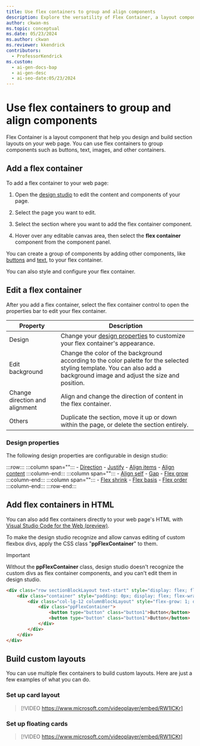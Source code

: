 ```yaml
---
title: Use flex containers to group and align components
description: Explore the versatility of Flex Container, a layout component for grouping elements like buttons and images, with customizable properties.
author: ckwan-ms
ms.topic: conceptual
ms.date: 05/23/2024
ms.author: ckwan
ms.reviewer: kkendrick
contributors:
  - ProfessorKendrick
ms.custom:
  - ai-gen-docs-bap
  - ai-gen-desc
  - ai-seo-date:05/23/2024
---
```


# Use flex containers to group and align components

Flex Container is a layout component that help you design and build section layouts on your web page. You can use flex containers to group components such as buttons, text, images, and other containers.

## Add a flex container

To add a flex container to your web page:

1. Open the [design studio](use-design-studio.md) to edit the content and components of your page.

1. Select the page you want to edit.

1. Select the section where you want to add the flex container component.

1. Hover over any editable canvas area, then select the **flex container** component from the component panel.

You can create a group of components by adding other components, like [buttons](add-button.md) and [text](add-text.md), to your flex container.

You can also style and configure your flex container.

## Edit a flex container

After you add a flex container, select the flex container control to open the properties bar to edit your flex container.

| **Property** | **Description** |
|-------------------------|-------------------------|
| Design |  Change your [design properties](#design-properties) to customize your flex container's appearance. |
| Edit background | Change the color of the background according to the color palette for the selected styling template. You can also add a background image and adjust the size and position. |
| Change direction and alignment | Align and change the direction of content in the flex container. |
| Others | Duplicate the section, move it up or down within the page, or delete the section entirely. |

### Design properties

The following design properties are configurable in design studio:

:::row:::
    :::column span="":::
        - [Direction](https://www.w3schools.com/css/css3_flexbox_container.asp#flex-direction)
        - [Justify](https://www.w3schools.com/css/css3_flexbox_container.asp#justify-content)
        - [Align items](https://www.w3schools.com/css/css3_flexbox_container.asp#align-items)
        - [Align content](https://www.w3schools.com/css/css3_flexbox_container.asp#align-content)
    :::column-end:::
    :::column span="":::
        - [Align self](https://www.w3schools.com/css/css3_flexbox_items.asp)
        - [Gap](https://www.w3schools.com/cssref/css3_pr_gap.php)
        - [Flex grow](https://www.w3schools.com/css/css3_flexbox_items.asp)
    :::column-end:::
    :::column span="":::
        - [Flex shrink](https://www.w3schools.com/css/css3_flexbox_items.asp)
        - [Flex basis](https://www.w3schools.com/css/css3_flexbox_items.asp)
        - [Flex order](https://www.w3schools.com/css/css3_flexbox_items.asp)
    :::column-end:::
:::row-end:::

## Add flex containers in HTML

You can also add flex containers directly to your web page's HTML with [Visual Studio Code for the Web (preview)](../configure/visual-studio-code-editor.md#edit-web-page-code-from-pages-workspace).

To make the design studio recognize and allow canvas editing of custom flexbox divs, apply the CSS class "**ppFlexContainer**" to them.

>[!IMPORTANT] 
> Without the **ppFlexContainer** class, design studio doesn't recognize the custom divs as flex container components, and you can't edit them in design studio.

```html
<div class="row sectionBlockLayout text-start" style="display: flex; flex-wrap: wrap; margin: 0px; min-height: auto; padding: 8px;">
    <div class="container" style="padding: 0px; display: flex; flex-wrap: wrap;">
        <div class="col-lg-12 columnBlockLayout" style="flex-grow: 1; display: flex; flex-direction: column; min-width: 250px; word-break: break-word;">
            <div class="ppFlexContainer">
                <button type="button" class="button1">Button</button>
                <button type="button" class="button1">Button</button>
            </div>
        </div>
    </div>
</div>
```

## Build custom layouts

You can use multiple flex containers to build custom layouts. Here are just a few examples of what you can do.

### Set up card layout

 >[!VIDEO https://www.microsoft.com/videoplayer/embed/RW1lCKr]

### Set up floating cards

 >[!VIDEO https://www.microsoft.com/videoplayer/embed/RW1lCKt]


